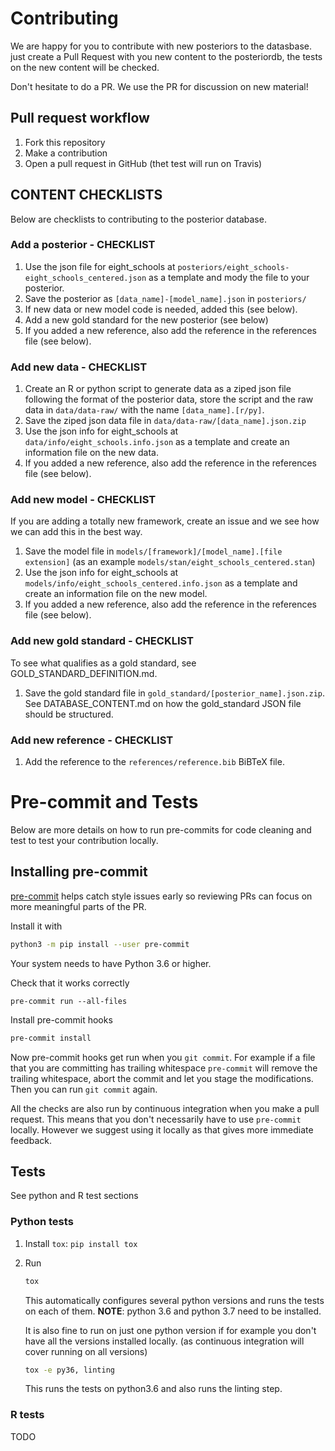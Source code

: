 Contributing
============

We are happy for you to contribute with new posteriors to the datasbase. just create a Pull Request with you new content to the posteriordb, the tests on the new content will be checked.

Don't hesitate to do a PR. We use the  PR for discussion on new material!

Pull request workflow
-------------

1. Fork this repository
1. Make a contribution
1. Open a pull request in GitHub (thet test will run on Travis)


CONTENT CHECKLISTS
-------------

Below are checklists to contributing to the posterior database.

### Add a posterior - CHECKLIST

1. Use the json file for eight_schools at `posteriors/eight_schools-eight_schools_centered.json` as a template and mody the file to your posterior.
1. Save the posterior as `[data_name]-[model_name].json` in `posteriors/`
1. If new data or new model code is needed, added this (see below).
1. Add a new gold standard for the new posterior (see below)
1. If you added a new reference, also add the reference in the references file (see below).

### Add new data - CHECKLIST

1. Create an R or python script to generate data as a ziped json file following the format of the posterior data, store the script and the raw data in `data/data-raw/` with the name `[data_name].[r/py]`.
1. Save the ziped json data file in `data/data-raw/[data_name].json.zip`
1. Use the json info for eight_schools at `data/info/eight_schools.info.json` as a template and create an information file on the new data.
1. If you added a new reference, also add the reference in the references file (see below).

### Add new model - CHECKLIST

If you are adding a totally new framework, create an issue and we see how we can add this in the best way.

1. Save the model file in `models/[framework]/[model_name].[file extension]` (as an example `models/stan/eight_schools_centered.stan`)
1. Use the json info for eight_schools at `models/info/eight_schools_centered.info.json` as a template and create an information file on the new model.
1. If you added a new reference, also add the reference in the references file (see below).


### Add new gold standard - CHECKLIST

To see what qualifies as a gold standard, see GOLD_STANDARD_DEFINITION.md.

1. Save the gold standard file in `gold_standard/[posterior_name].json.zip`. See DATABASE_CONTENT.md on how the gold_standard JSON file should be structured.


### Add new reference - CHECKLIST

1. Add the reference to the `references/reference.bib` BiBTeX file.





Pre-commit and Tests
====================

Below are more details on how to run pre-commits for code cleaning and
test to test your contribution locally.

Installing pre-commit
--------------

[pre-commit](https://pre-commit.com/) helps catch style issues early so
reviewing PRs can focus on more meaningful parts of the PR.

Install it with
```bash
python3 -m pip install --user pre-commit
```
Your system needs to have Python 3.6 or higher.

Check that it works correctly

```
pre-commit run --all-files
```

Install pre-commit hooks

```bash
pre-commit install
```

Now pre-commit hooks get run when you `git commit`. For example if a file
that you are committing has trailing whitespace `pre-commit` will remove
the trailing whitespace, abort the commit and let you stage the modifications.
Then you can run `git commit` again.

All the checks are also run by continuous integration when you make a pull request.
This means that you don't necessarily have to use `pre-commit` locally.
However we suggest using it locally as that gives more immediate feedback.


Tests
-----------

See python and R test sections

### Python tests


1. Install `tox`: `pip install tox`
1. Run
   ```bash
   tox
   ```
   This automatically configures several python versions and runs the tests on each of them.
   **NOTE**: python 3.6 and python 3.7 need to be installed.

   It is also fine to run on just one python version if for example you don't have
   all the versions installed locally. (as continuous integration will cover
   running on all versions)
   ```bash
   tox -e py36, linting
   ```
   This runs the tests on python3.6 and also runs the linting step.

### R tests
TODO
